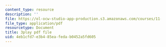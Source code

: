 ```yaml
---
content_type: resource
description: ''
file: https://ol-ocw-studio-app-production.s3.amazonaws.com/courses/11-384-malaysia-sustainable-cities-practicum-spring-2018/4eb1cfd7e3b485eafedab0452a5fd605_hP9FIMolHEA.pdf
file_type: application/pdf
resourcetype: Document
title: 3play pdf file
uid: 4eb1cfd7-e3b4-85ea-feda-b0452a5fd605
---
```


